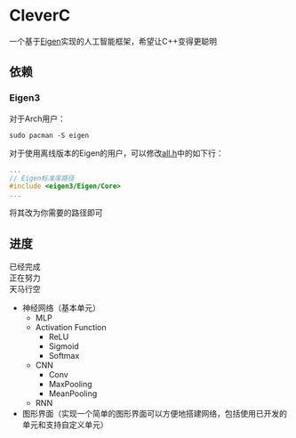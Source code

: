 # CleverC

一个基于[Eigen](https://eigen.tuxfamily.org)实现的人工智能框架，希望让C++变得更聪明

## 依赖

### Eigen3  
对于Arch用户：  

```shell
sudo pacman -S eigen
```
对于使用离线版本的Eigen的用户，可以修改[all.h](./include/all.h)中的如下行：
```cpp
...
// Eigen标准库路径
#include <eigen3/Eigen/Core>
...
```
将其改为你需要的路径即可

## 进度

<div>已经完成</div>
<div color='yellow'>正在努力</div>
<div color='gray'>天马行空</div>

+ 神经网络（基本单元）
  + MLP
  + Activation Function
    + ReLU
    + Sigmoid 
    + <div color='yellow'>Softmax</div>
  + CNN
    + Conv
    + MaxPooling
    + <div color='yellow'>MeanPooling</div>
  + <div color='yellow'>RNN</div>
+ <div color='gray'>图形界面（实现一个简单的图形界面可以方便地搭建网络，包括使用已开发的单元和支持自定义单元）</div>
